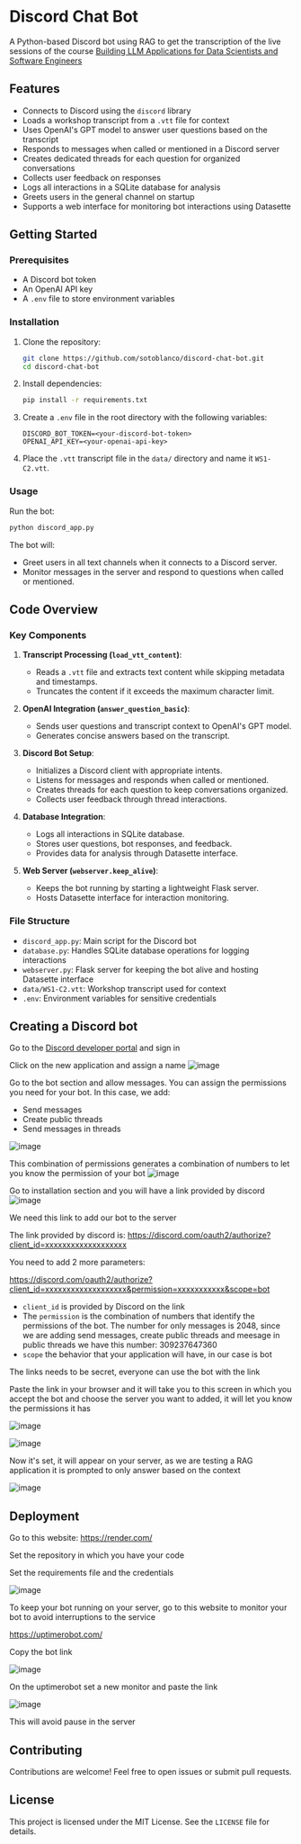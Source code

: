 # Discord Chat Bot

A Python-based Discord bot using RAG to get the transcription of the live sessions of the course [Building LLM Applications for Data Scientists and Software Engineers](https://maven.com/hugo-stefan/building-llm-apps-ds-and-swe-from-first-principles)

## Features
- Connects to Discord using the `discord` library
- Loads a workshop transcript from a `.vtt` file for context
- Uses OpenAI's GPT model to answer user questions based on the transcript
- Responds to messages when called or mentioned in a Discord server
- Creates dedicated threads for each question for organized conversations
- Collects user feedback on responses
- Logs all interactions in a SQLite database for analysis
- Greets users in the general channel on startup
- Supports a web interface for monitoring bot interactions using Datasette

## Getting Started

### Prerequisites
- A Discord bot token
- An OpenAI API key
- A `.env` file to store environment variables

### Installation
1. Clone the repository:
   ```bash
   git clone https://github.com/sotoblanco/discord-chat-bot.git
   cd discord-chat-bot
   ```

2. Install dependencies:
   ```bash
   pip install -r requirements.txt
   ```

3. Create a `.env` file in the root directory with the following variables:
   ```
   DISCORD_BOT_TOKEN=<your-discord-bot-token>
   OPENAI_API_KEY=<your-openai-api-key>
   ```

4. Place the `.vtt` transcript file in the `data/` directory and name it `WS1-C2.vtt`.

### Usage
Run the bot:
```bash
python discord_app.py
```

The bot will:
- Greet users in all text channels when it connects to a Discord server.
- Monitor messages in the server and respond to questions when called or mentioned.

## Code Overview

### Key Components
1. **Transcript Processing (`load_vtt_content`)**:
   - Reads a `.vtt` file and extracts text content while skipping metadata and timestamps.
   - Truncates the content if it exceeds the maximum character limit.

2. **OpenAI Integration (`answer_question_basic`)**:
   - Sends user questions and transcript context to OpenAI's GPT model.
   - Generates concise answers based on the transcript.

3. **Discord Bot Setup**:
   - Initializes a Discord client with appropriate intents.
   - Listens for messages and responds when called or mentioned.
   - Creates threads for each question to keep conversations organized.
   - Collects user feedback through thread interactions.

4. **Database Integration**:
   - Logs all interactions in SQLite database.
   - Stores user questions, bot responses, and feedback.
   - Provides data for analysis through Datasette interface.

5. **Web Server (`webserver.keep_alive`)**:
   - Keeps the bot running by starting a lightweight Flask server.
   - Hosts Datasette interface for interaction monitoring.

### File Structure
- `discord_app.py`: Main script for the Discord bot
- `database.py`: Handles SQLite database operations for logging interactions
- `webserver.py`: Flask server for keeping the bot alive and hosting Datasette interface
- `data/WS1-C2.vtt`: Workshop transcript used for context
- `.env`: Environment variables for sensitive credentials


## Creating a Discord bot

Go to the [Discord developer portal](https://discord.com/developers/applications) and sign in

Click on the new application and assign a name
![image](https://github.com/user-attachments/assets/07b2db08-8464-4c0a-b9aa-16f399ccbc85)

Go to the bot section and allow messages. You can assign the permissions you need for your bot. In this case, we add:

- Send messages
- Create public threads
- Send messages in threads
  
![image](https://github.com/user-attachments/assets/626dd097-5e55-4d09-9f6a-2bde86936efb)

This combination of permissions generates a combination of numbers to let you know the permission of your bot
![image](https://github.com/user-attachments/assets/7cc4bbf7-5d0d-4628-99bb-48fc3e53cc75)

Go to installation section and you will have a link provided by discord
![image](https://github.com/user-attachments/assets/a7177c9d-f227-4cb2-b827-62e7972a6511)

We need this link to add our bot to the server

The link provided by discord is: https://discord.com/oauth2/authorize?client_id=xxxxxxxxxxxxxxxxxxx

You need to add 2 more parameters:

https://discord.com/oauth2/authorize?client_id=xxxxxxxxxxxxxxxxxxx&permission=xxxxxxxxxxx&scope=bot

- ``client_id`` is provided by Discord on the link
- The ``permission`` is the combination of numbers that identify the permissions of the bot. The number for only messages is 2048, since we are adding send messages, create public threads and meesage in public threads we have this number: 309237647360
- ``scope`` the behavior that your application will have, in our case is bot

The links needs to be secret, everyone can use the bot with the link

Paste the link in your browser and it will take you to this screen in which you accept the bot and choose the server you want to added, it will let you know the permissions it has

![image](https://github.com/user-attachments/assets/9f2232bc-aa7c-48ca-90cc-f5af4284fc55)

![image](https://github.com/user-attachments/assets/85622f54-26f9-493d-b5e3-ad9378728682)

Now it's set, it will appear on your server, as we are testing a RAG application it is prompted to only answer based on the context

![image](https://github.com/user-attachments/assets/23c291fe-258f-4c8b-a8cd-ae254b11c91e)


## Deployment

Go to this website: https://render.com/

Set the repository in which you have your code

Set the requirements file and the credentials

![image](https://github.com/user-attachments/assets/c770c848-b79a-4e58-82cc-beaee3f04f7b)

To keep your bot running on your server, go to this website to monitor your bot to avoid interruptions to the service

https://uptimerobot.com/

Copy the bot link

![image](https://github.com/user-attachments/assets/e3d4238b-8da3-445f-b94d-a5f0ef8f3421)

On the uptimerobot set a new monitor and paste the link

![image](https://github.com/user-attachments/assets/980dc328-9069-4169-8ec3-4e01ac833892)


This will avoid pause in the server


## Contributing
Contributions are welcome! Feel free to open issues or submit pull requests.

## License
This project is licensed under the MIT License. See the `LICENSE` file for details.
